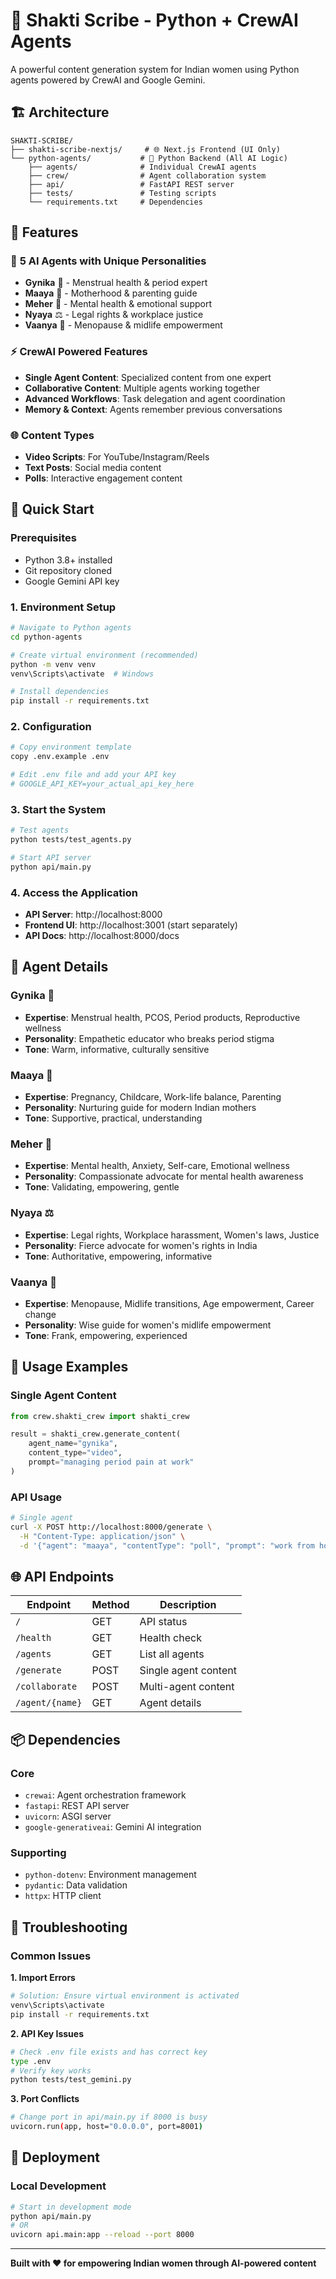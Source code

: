 # 🚀 Shakti Scribe - Python + CrewAI Agents

A powerful content generation system for Indian women using Python agents powered by CrewAI and Google Gemini.

## 🏗️ **Architecture**

```
SHAKTI-SCRIBE/
├── shakti-scribe-nextjs/     # 🌐 Next.js Frontend (UI Only)
└── python-agents/           # 🐍 Python Backend (All AI Logic)
    ├── agents/              # Individual CrewAI agents
    ├── crew/                # Agent collaboration system
    ├── api/                 # FastAPI REST server
    ├── tests/               # Testing scripts
    └── requirements.txt     # Dependencies
```

## 🎯 **Features**

### 🤖 **5 AI Agents with Unique Personalities**
- **Gynika** 🌸 - Menstrual health & period expert
- **Maaya** 👶 - Motherhood & parenting guide  
- **Meher** 💙 - Mental health & emotional support
- **Nyaya** ⚖️ - Legal rights & workplace justice
- **Vaanya** 🌟 - Menopause & midlife empowerment

### ⚡ **CrewAI Powered Features**
- **Single Agent Content**: Specialized content from one expert
- **Collaborative Content**: Multiple agents working together
- **Advanced Workflows**: Task delegation and agent coordination
- **Memory & Context**: Agents remember previous conversations

### 🌐 **Content Types**
- **Video Scripts**: For YouTube/Instagram/Reels
- **Text Posts**: Social media content
- **Polls**: Interactive engagement content

## 🚀 **Quick Start**

### **Prerequisites**
- Python 3.8+ installed
- Git repository cloned
- Google Gemini API key

### **1. Environment Setup**
```bash
# Navigate to Python agents
cd python-agents

# Create virtual environment (recommended)
python -m venv venv
venv\Scripts\activate  # Windows

# Install dependencies
pip install -r requirements.txt
```

### **2. Configuration**
```bash
# Copy environment template
copy .env.example .env

# Edit .env file and add your API key
# GOOGLE_API_KEY=your_actual_api_key_here
```

### **3. Start the System**
```bash
# Test agents
python tests/test_agents.py

# Start API server
python api/main.py
```

### **4. Access the Application**
- **API Server**: http://localhost:8000
- **Frontend UI**: http://localhost:3001 (start separately)
- **API Docs**: http://localhost:8000/docs

## 🤖 **Agent Details**

### **Gynika** 🌸
- **Expertise**: Menstrual health, PCOS, Period products, Reproductive wellness
- **Personality**: Empathetic educator who breaks period stigma
- **Tone**: Warm, informative, culturally sensitive

### **Maaya** 👶  
- **Expertise**: Pregnancy, Childcare, Work-life balance, Parenting
- **Personality**: Nurturing guide for modern Indian mothers
- **Tone**: Supportive, practical, understanding

### **Meher** 💙
- **Expertise**: Mental health, Anxiety, Self-care, Emotional wellness
- **Personality**: Compassionate advocate for mental health awareness
- **Tone**: Validating, empowering, gentle

### **Nyaya** ⚖️
- **Expertise**: Legal rights, Workplace harassment, Women's laws, Justice
- **Personality**: Fierce advocate for women's rights in India
- **Tone**: Authoritative, empowering, informative

### **Vaanya** 🌟
- **Expertise**: Menopause, Midlife transitions, Age empowerment, Career change
- **Personality**: Wise guide for women's midlife empowerment
- **Tone**: Frank, empowering, experienced

## 🔄 **Usage Examples**

### **Single Agent Content**
```python
from crew.shakti_crew import shakti_crew

result = shakti_crew.generate_content(
    agent_name="gynika",
    content_type="video",
    prompt="managing period pain at work"
)
```

### **API Usage**
```bash
# Single agent
curl -X POST http://localhost:8000/generate \
  -H "Content-Type: application/json" \
  -d '{"agent": "maaya", "contentType": "poll", "prompt": "work from home with toddlers"}'
```

## 🌐 **API Endpoints**

| Endpoint | Method | Description |
|----------|--------|-------------|
| `/` | GET | API status |
| `/health` | GET | Health check |
| `/agents` | GET | List all agents |
| `/generate` | POST | Single agent content |
| `/collaborate` | POST | Multi-agent content |
| `/agent/{name}` | GET | Agent details |

## 📦 **Dependencies**

### **Core**
- `crewai`: Agent orchestration framework
- `fastapi`: REST API server
- `uvicorn`: ASGI server
- `google-generativeai`: Gemini AI integration

### **Supporting**
- `python-dotenv`: Environment management
- `pydantic`: Data validation
- `httpx`: HTTP client

## 🔧 **Troubleshooting**

### **Common Issues**

**1. Import Errors**
```bash
# Solution: Ensure virtual environment is activated
venv\Scripts\activate
pip install -r requirements.txt
```

**2. API Key Issues**
```bash
# Check .env file exists and has correct key
type .env
# Verify key works
python tests/test_gemini.py
```

**3. Port Conflicts**
```bash
# Change port in api/main.py if 8000 is busy
uvicorn.run(app, host="0.0.0.0", port=8001)
```

## 🚀 **Deployment**

### **Local Development**
```bash
# Start in development mode
python api/main.py
# OR
uvicorn api.main:app --reload --port 8000
```

---

**Built with ❤️ for empowering Indian women through AI-powered content**
